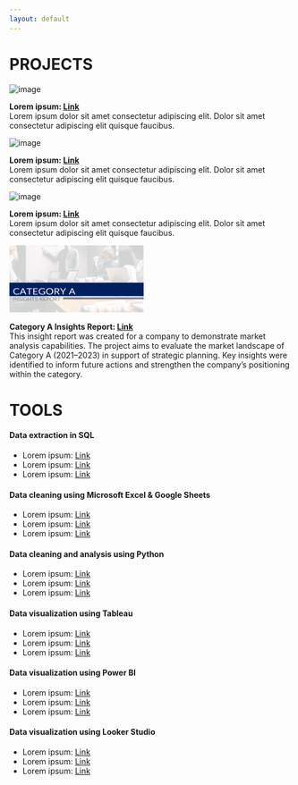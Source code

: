 ```yaml
---
layout: default
---
```


# PROJECTS

<div class="projects-row">
  <img src="https://github.githubassets.com/images/icons/emoji/octocat.png" alt="image" class="proj-img">
  <p>
  <strong>Lorem ipsum: <a href="#">Link</a></strong><br>
  Lorem ipsum dolor sit amet consectetur adipiscing elit. Dolor sit amet consectetur adipiscing elit quisque faucibus.
  </p>
</div>

<div class="projects-row">
  <img src="https://github.githubassets.com/images/icons/emoji/octocat.png" alt="image" class="proj-img">
  <p>
  <strong>Lorem ipsum: <a href="#">Link</a></strong><br>
  Lorem ipsum dolor sit amet consectetur adipiscing elit. Dolor sit amet consectetur adipiscing elit quisque faucibus.
  </p>
</div>

<div class="projects-row">
  <img src="https://github.githubassets.com/images/icons/emoji/octocat.png" alt="image" class="proj-img">
  <p>
  <strong>Lorem ipsum: <a href="#">Link</a></strong><br>
  Lorem ipsum dolor sit amet consectetur adipiscing elit. Dolor sit amet consectetur adipiscing elit quisque faucibus.
  </p>
</div>

<div class="projects-row">
  <img src="assets/img/category-a_preview.jpg" alt="image" class="proj-img" width="240" height="120">
  <p>
  <strong>Category A Insights Report: <a href="https://drive.google.com/file/d/160hrlMSF8QIuxulLzmOZNmQ17-g8X-ob/view">Link</a></strong><br>
  This insight report was created for a company to demonstrate market analysis capabilities. The project aims to evaluate the market landscape of Category A (2021–2023) in support of strategic planning. Key insights were identified to inform future actions and strengthen the company’s positioning within the category.
  </p>
</div>

# TOOLS

#### **Data extraction in SQL**

*   Lorem ipsum: <a href="#">Link</a><br>
*   Lorem ipsum: <a href="#">Link</a><br>
*   Lorem ipsum: <a href="#">Link</a><br>

#### **Data cleaning using Microsoft Excel & Google Sheets**

*   Lorem ipsum: <a href="#">Link</a><br>
*   Lorem ipsum: <a href="#">Link</a><br>
*   Lorem ipsum: <a href="#">Link</a><br>

#### **Data cleaning and analysis using Python**

*   Lorem ipsum: <a href="#">Link</a><br>
*   Lorem ipsum: <a href="#">Link</a><br>
*   Lorem ipsum: <a href="#">Link</a><br>

#### **Data visualization using Tableau**

*   Lorem ipsum: <a href="#">Link</a><br>
*   Lorem ipsum: <a href="#">Link</a><br>
*   Lorem ipsum: <a href="#">Link</a><br>

#### **Data visualization using Power BI**

*   Lorem ipsum: <a href="#">Link</a><br>
*   Lorem ipsum: <a href="#">Link</a><br>
*   Lorem ipsum: <a href="#">Link</a><br>

#### **Data visualization using Looker Studio**

*   Lorem ipsum: <a href="#">Link</a><br>
*   Lorem ipsum: <a href="#">Link</a><br>
*   Lorem ipsum: <a href="#">Link</a><br>
